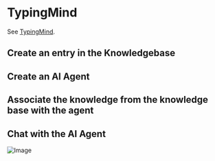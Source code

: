 # TypingMind

See [TypingMind](https://typingmind.com).

## Create an entry in the Knowledgebase



## Create an AI Agent



## Associate the knowledge from the knowledge base with the agent



## Chat with the AI Agent

![Image](https://github.com/user-attachments/assets/ffc9b0e1-3773-47aa-8b42-fe0d1b40ef7e)
